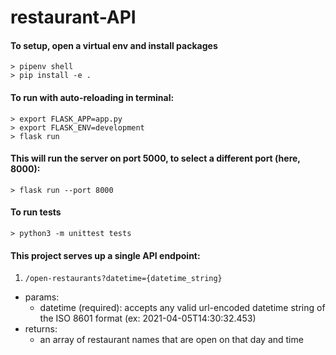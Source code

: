 # restaurant-API

#### To setup, open a virtual env and install packages
```
> pipenv shell
> pip install -e .
```

#### To run with auto-reloading in terminal:
```
> export FLASK_APP=app.py
> export FLASK_ENV=development
> flask run
```

#### This will run the server on port 5000, to select a different port (here, 8000):
```
> flask run --port 8000
```

#### To run tests
```
> python3 -m unittest tests
```

#### This project serves up a single API endpoint:  
1. `/open-restaurants?datetime={datetime_string}` 
- params:  
    - datetime (required): accepts any valid url-encoded datetime string of the ISO 8601 format (ex: 2021-04-05T14:30:32.453)  
- returns:  
    - an array of restaurant names that are open on that day and time  

